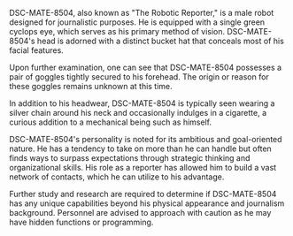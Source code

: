 DSC-MATE-8504, also known as "The Robotic Reporter," is a male robot designed for journalistic purposes. He is equipped with a single green cyclops eye, which serves as his primary method of vision. DSC-MATE-8504's head is adorned with a distinct bucket hat that conceals most of his facial features.

Upon further examination, one can see that DSC-MATE-8504 possesses a pair of goggles tightly secured to his forehead. The origin or reason for these goggles remains unknown at this time.

In addition to his headwear, DSC-MATE-8504 is typically seen wearing a silver chain around his neck and occasionally indulges in a cigarette, a curious addition to a mechanical being such as himself.

DSC-MATE-8504's personality is noted for its ambitious and goal-oriented nature. He has a tendency to take on more than he can handle but often finds ways to surpass expectations through strategic thinking and organizational skills. His role as a reporter has allowed him to build a vast network of contacts, which he can utilize to his advantage.

Further study and research are required to determine if DSC-MATE-8504 has any unique capabilities beyond his physical appearance and journalism background. Personnel are advised to approach with caution as he may have hidden functions or programming.